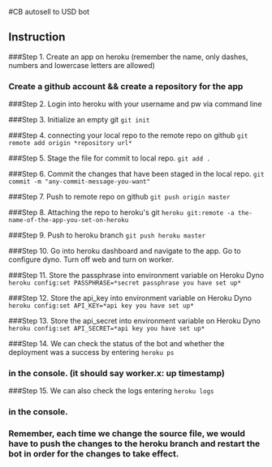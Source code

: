#CB autosell to USD bot

## Instruction

###Step 1. Create an app on heroku (remember the name, only dashes, numbers and lowercase letters are allowed)
###        Create a github account && create a repository for the app

###Step 2. Login into heroku with your username and pw via command line

###Step 3. Initialize an empty git
`git init`

###Step 4. connecting your local repo to the remote repo on github
`git remote add origin *repository url*`

###Step 5. Stage the file for commit to local repo.
`git add .`

###Step 6. Commit the changes that have been staged in the local repo.
`git commit -m "any-commit-message-you-want"`

###Step 7. Push to remote repo on github
`git push origin master`

###Step 8. Attaching the repo to heroku's git
`heroku git:remote -a the-name-of-the-app-you-set-on-heroku`

###Step 9. Push to heroku branch
`git push heroku master`

###Step 10. Go into heroku dashboard and navigate to the app. Go to configure dyno. Turn off web and turn on worker.

###Step 11. Store the passphrase into environment variable on Heroku Dyno 
`heroku config:set PASSPHRASE=*secret passphrase you have set up*`

###Step 12. Store the api_key into environment variable on Heroku Dyno 
`heroku config:set API_KEY=*api key you have set up*`

###Step 13. Store the api_secret into environment variable on Heroku Dyno 
`heroku config:set API_SECRET=*api key you have set up*`

###Step 14. We can check the status of the bot and whether the deployment was a success by entering 
`heroku ps` 
###         in the console. (it should say worker.x: up timestamp)

###Step 15. We can also check the logs entering 
`heroku logs`
###         in the console.

### Remember, each time we change the source file, we would have to push the changes to the heroku branch and restart the bot in order for the changes to take effect.
